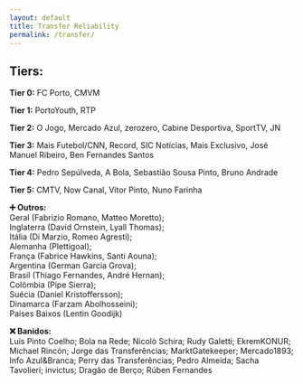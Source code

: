 ```yaml
---
layout: default
title: Transfer Reliability
permalink: /transfer/
---
```



## Tiers:

**Tier 0:** FC Porto, CMVM

**Tier 1:** PortoYouth, RTP

**Tier 2:** O Jogo, Mercado Azul, zerozero, Cabine Desportiva, SportTV, JN

**Tier 3:** Mais Futebol/CNN, Record, SIC Notícias, Mais Exclusivo, José Manuel Ribeiro, Ben Fernandes Santos

**Tier 4:** Pedro Sepúlveda, A Bola, Sebastião Sousa Pinto, Bruno Andrade

**Tier 5:** CMTV, Now Canal, Vítor Pinto, Nuno Farinha


**➕ Outros:**  
Geral (Fabrizio Romano, Matteo Moretto);  
Inglaterra (David Ornstein, Lyall Thomas);  
Itália (Di Marzio, Romeo Agresti);  
Alemanha (Plettigoal);  
França (Fabrice Hawkins, Santi Aouna);  
Argentina (German Garcia Grova);  
Brasil (Thiago Fernandes, André Hernan);  
Colômbia (Pipe Sierra);  
Suécia (Daniel Kristoffersson);  
Dinamarca (Farzam Abolhosseini);  
Países Baixos (Lentin Goodijk)


**❌ Banidos:**  
Luís Pinto Coelho; Bola na Rede; Nicolò Schira; Rudy Galetti; EkremKONUR; Michael Rincón; Jorge das Transferências; MarktGatekeeper; Mercado1893; Info Azul&Branca; Perry das Transferências; Pedro Almeida; Sacha Tavolieri; invictus; Dragão de Berço; Rúben Fernandes


